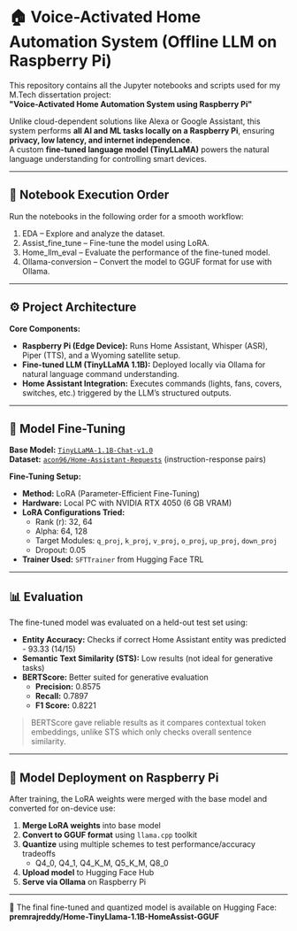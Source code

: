# 🏠 Voice-Activated Home Automation System (Offline LLM on Raspberry Pi)

This repository contains all the Jupyter notebooks and scripts used for my M.Tech dissertation project:  
**"Voice-Activated Home Automation System using Raspberry Pi"**

Unlike cloud-dependent solutions like Alexa or Google Assistant, this system performs **all AI and ML tasks locally on a Raspberry Pi**, ensuring **privacy, low latency, and internet independence**.  
A custom **fine-tuned language model (TinyLLaMA)** powers the natural language understanding for controlling smart devices.

---

## 📘 Notebook Execution Order

Run the notebooks in the following order for a smooth workflow:

1. EDA – Explore and analyze the dataset.
2. Assist_fine_tune – Fine-tune the model using LoRA.
3. Home_llm_eval – Evaluate the performance of the fine-tuned model.
4. Ollama-conversion – Convert the model to GGUF format for use with Ollama.

---

## ⚙️ Project Architecture

**Core Components:**
- **Raspberry Pi (Edge Device):** Runs Home Assistant, Whisper (ASR), Piper (TTS), and a Wyoming satellite setup.
- **Fine-tuned LLM (TinyLLaMA 1.1B):** Deployed locally via Ollama for natural language command understanding.
- **Home Assistant Integration:** Executes commands (lights, fans, covers, switches, etc.) triggered by the LLM’s structured outputs.

---

## 🧠 Model Fine-Tuning

**Base Model:** [`TinyLLaMA-1.1B-Chat-v1.0`](https://huggingface.co/TinyLlama/TinyLlama-1.1B-Chat-v1.0)  
**Dataset:** [`acon96/Home-Assistant-Requests`](https://huggingface.co/datasets/acon96/Home-Assistant-Requests) (instruction-response pairs)

**Fine-Tuning Setup:**
- **Method:** LoRA (Parameter-Efficient Fine-Tuning)
- **Hardware:** Local PC with NVIDIA RTX 4050 (6 GB VRAM)
- **LoRA Configurations Tried:**
  - Rank (r): 32, 64
  - Alpha: 64, 128
  - Target Modules: `q_proj`, `k_proj`, `v_proj`, `o_proj`, `up_proj`, `down_proj`
  - Dropout: 0.05
- **Trainer Used:** `SFTTrainer` from Hugging Face TRL

---

## 📊 Evaluation

The fine-tuned model was evaluated on a held-out test set using:

- **Entity Accuracy:** Checks if correct Home Assistant entity was predicted - 93.33 (14/15)
- **Semantic Text Similarity (STS):** Low results (not ideal for generative tasks)
- **BERTScore:** Better suited for generative evaluation  
  - **Precision:** 0.8575  
  - **Recall:** 0.7897  
  - **F1 Score:** 0.8221

> BERTScore gave reliable results as it compares contextual token embeddings, unlike STS which only checks overall sentence similarity.

---

## 🧩 Model Deployment on Raspberry Pi

After training, the LoRA weights were merged with the base model and converted for on-device use:

1. **Merge LoRA weights** into base model
2. **Convert to GGUF format** using `llama.cpp` toolkit
3. **Quantize** using multiple schemes to test performance/accuracy tradeoffs  
   - Q4_0, Q4_1, Q4_K_M, Q5_K_M, Q8_0
4. **Upload model** to Hugging Face Hub
5. **Serve via Ollama** on Raspberry Pi

---

🧠 The final fine-tuned and quantized model is available on Hugging Face: **premrajreddy/Home-TinyLlama-1.1B-HomeAssist-GGUF**



